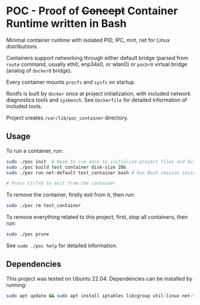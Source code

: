 # POC - Proof of ~~Concept~~ Container Runtime written in Bash

Minimal container runtime with isolated PID, IPC, mnt, net for
Linux distributions.

Containers support networking through either default bridge
(parsed from `route` command, usually eth0, enp34s0, or wlan0) or
`pocbr0` virtual bridge (analog of `docker0` bridge).

Every container mounts `procfs` and `sysfs` on startup.

Rootfs is built by `docker` once at project initialization,
with included network diagnostics tools and `sysbench`. See
`Dockerfile` for detailed information of included tools.

Project creates `/var/lib/poc_container` directory.

## Usage

To run a container, run:

```bash
sudo ./poc init  # Need to run once to initialize project files and build rootfs
sudo ./poc build test_container disk-size 20G
sudo ./poc run net-default test_container bash # Run Bash session inside the container

# Press Ctrl+D to exit from the container
```

To remove the container, firstly exit from it, then run:

```bash
sudo ./poc rm test_container
```

To remove everything related to this project, first, stop all containers,
then run:

```bash
sudo ./poc prune
```

See `sudo ./poc help` for detailed information.

## Dependencies

This project was tested on Ubuntu 22.04. Dependencies can be installed
by running: 

```bash
sudo apt update && sudo apt install iptables libcgroup util-linux net-tools iproute2
```
